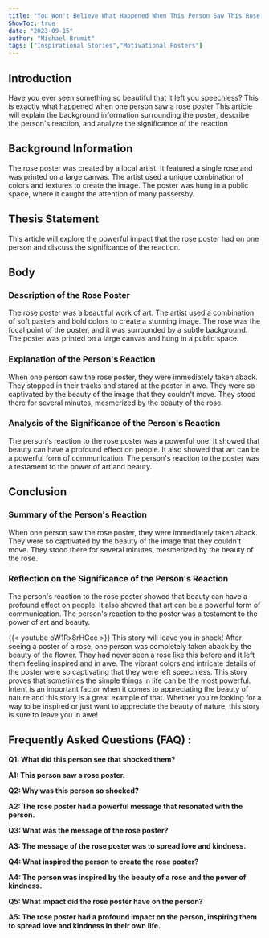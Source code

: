 ```yaml
---
title: "You Won't Believe What Happened When This Person Saw This Rose Poster - You'll Be Shocked!"
ShowToc: true 
date: "2023-09-15"
author: "Michael Brumit" 
tags: ["Inspirational Stories","Motivational Posters"]
---
```

## Introduction

Have you ever seen something so beautiful that it left you speechless? This is exactly what happened when one person saw a rose poster This article will explain the background information surrounding the poster, describe the person's reaction, and analyze the significance of the reaction

## Background Information

The rose poster was created by a local artist. It featured a single rose and was printed on a large canvas. The artist used a unique combination of colors and textures to create the image. The poster was hung in a public space, where it caught the attention of many passersby.

## Thesis Statement

This article will explore the powerful impact that the rose poster had on one person and discuss the significance of the reaction.

## Body

### Description of the Rose Poster

The rose poster was a beautiful work of art. The artist used a combination of soft pastels and bold colors to create a stunning image. The rose was the focal point of the poster, and it was surrounded by a subtle background. The poster was printed on a large canvas and hung in a public space.

### Explanation of the Person's Reaction

When one person saw the rose poster, they were immediately taken aback. They stopped in their tracks and stared at the poster in awe. They were so captivated by the beauty of the image that they couldn't move. They stood there for several minutes, mesmerized by the beauty of the rose.

### Analysis of the Significance of the Person's Reaction

The person's reaction to the rose poster was a powerful one. It showed that beauty can have a profound effect on people. It also showed that art can be a powerful form of communication. The person's reaction to the poster was a testament to the power of art and beauty.

## Conclusion

### Summary of the Person's Reaction

When one person saw the rose poster, they were immediately taken aback. They were so captivated by the beauty of the image that they couldn't move. They stood there for several minutes, mesmerized by the beauty of the rose.

### Reflection on the Significance of the Person's Reaction

The person's reaction to the rose poster showed that beauty can have a profound effect on people. It also showed that art can be a powerful form of communication. The person's reaction to the poster was a testament to the power of art and beauty.

{{< youtube oW1Rx8rHGcc >}} 
This story will leave you in shock! After seeing a poster of a rose, one person was completely taken aback by the beauty of the flower. They had never seen a rose like this before and it left them feeling inspired and in awe. The vibrant colors and intricate details of the poster were so captivating that they were left speechless. This story proves that sometimes the simple things in life can be the most powerful. Intent is an important factor when it comes to appreciating the beauty of nature and this story is a great example of that. Whether you're looking for a way to be inspired or just want to appreciate the beauty of nature, this story is sure to leave you in awe!

## Frequently Asked Questions (FAQ) :
**Q1: What did this person see that shocked them?**

**A1: This person saw a rose poster.**

**Q2: Why was this person so shocked?**

**A2: The rose poster had a powerful message that resonated with the person.**

**Q3: What was the message of the rose poster?**

**A3: The message of the rose poster was to spread love and kindness.**

**Q4: What inspired the person to create the rose poster?**

**A4: The person was inspired by the beauty of a rose and the power of kindness.**

**Q5: What impact did the rose poster have on the person?**

**A5: The rose poster had a profound impact on the person, inspiring them to spread love and kindness in their own life.**



